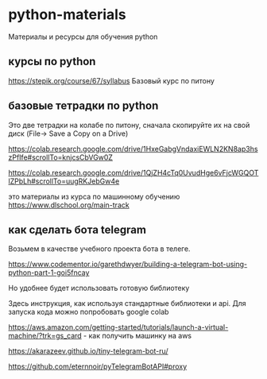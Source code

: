 # python-materials
Материалы и ресурсы для обучения python

## курсы по python
https://stepik.org/course/67/syllabus Базовый курс по питону 

## базовые тетрадки по python

Это две тетрадки на колабе по питону, сначала скопируйте их на свой диск (File-> Save a Copy on a Drive)

https://colab.research.google.com/drive/1HxeGabgVndaxiEWLN2KN8ap3hszPfIfe#scrollTo=knjcsCbVGw0Z

https://colab.research.google.com/drive/1QjZH4cTq0UvudHge6vFjcWGQOTlZPbLh#scrollTo=uugRKJebGw4e

это материалы из курса по машинному обучению https://www.dlschool.org/main-track



## как сделать бота telegram

Возьмем в качестве учебного проекта бота в телеге. 

https://www.codementor.io/garethdwyer/building-a-telegram-bot-using-python-part-1-goi5fncay

Но удобнее будет использовать готовую библиотеку


Здесь инструкция, как используя стандартные библиотеки и api.
Для запуска кода можно попробовать google colab            

https://aws.amazon.com/getting-started/tutorials/launch-a-virtual-machine/?trk=gs_card - как получить машинку на aws

https://akarazeev.github.io/tiny-telegram-bot-ru/ 

https://github.com/eternnoir/pyTelegramBotAPI#proxy
